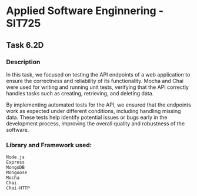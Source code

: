 # Applied Software Enginnering - SIT725

## Task 6.2D

### Description

In this task, we focused on testing the API endpoints of a web application to ensure the correctness and reliability of its functionality. Mocha and Chai were used for writing and running unit tests, verifying that the API correctly handles tasks such as creating, retrieving, and deleting data.

By implementing automated tests for the API, we ensured that the endpoints work as expected under different conditions, including handling missing data. These tests help identify potential issues or bugs early in the development process, improving the overall quality and robustness of the software.

### Library and Framework used:

```
Node.js
Express
MongoDB
Mongoose
Mocha
Chai
Chai-HTTP
```
